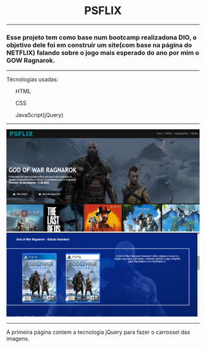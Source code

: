 <h1 align = "center"> PSFLIX </h1>

***

<h3>Esse projeto tem como base num bootcamp realizadona DIO, o objetivo dele foi em construir um site(com base na página do NETFLIX) falando sobre o jogo mais esperado do ano por mim o GOW Ragnarok.</h3>

***

Técnologias usadas:
<ul> HTML </ul>
<ul> CSS </ul>
<ul> JavaScript(jQuery) </ul>

***

<img src = "img/Imgreadme.png">
<img src = "img/readm2.png">

***

A primeira página contem a tecnologia jQuery para fazer o carrossel das imagens.
